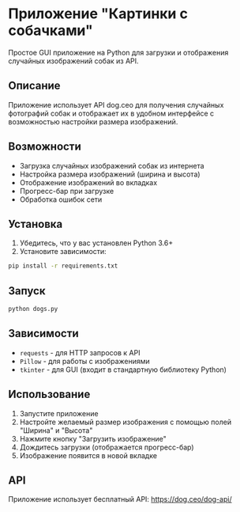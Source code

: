 # Приложение "Картинки с собачками"

Простое GUI приложение на Python для загрузки и отображения случайных изображений собак из API.

## Описание

Приложение использует API dog.ceo для получения случайных фотографий собак и отображает их в удобном интерфейсе с возможностью настройки размера изображений.

## Возможности

- Загрузка случайных изображений собак из интернета
- Настройка размера изображений (ширина и высота)
- Отображение изображений во вкладках
- Прогресс-бар при загрузке
- Обработка ошибок сети

## Установка

1. Убедитесь, что у вас установлен Python 3.6+
2. Установите зависимости:
```bash
pip install -r requirements.txt
```

## Запуск

```bash
python dogs.py
```

## Зависимости

- `requests` - для HTTP запросов к API
- `Pillow` - для работы с изображениями
- `tkinter` - для GUI (входит в стандартную библиотеку Python)

## Использование

1. Запустите приложение
2. Настройте желаемый размер изображения с помощью полей "Ширина" и "Высота"
3. Нажмите кнопку "Загрузить изображение"
4. Дождитесь загрузки (отображается прогресс-бар)
5. Изображение появится в новой вкладке

## API

Приложение использует бесплатный API: https://dog.ceo/dog-api/